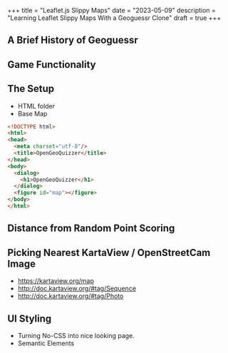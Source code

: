 +++
title = "Leaflet.js Slippy Maps"
date = "2023-05-09"
description = "Learning Leaflet Slippy Maps With a Geoguessr Clone"
draft = true
+++

## A Brief History of Geoguessr

## Game Functionality

## The Setup

* HTML folder
* Base Map

```html
<!DOCTYPE html>
<html>
<head>
  <meta charset="utf-8"/>
  <title>OpenGeoQuizzer</title>
</head>
<body>
  <dialog>
    <h1>OpenGeoQuizzer</h1>
  </dialog>
  <figure id="map"></figure>
</body>
</html>
```

## Distance from Random Point Scoring

## Picking Nearest KartaView / OpenStreetCam Image

* https://kartaview.org/map
* http://doc.kartaview.org/#tag/Sequence
* http://doc.kartaview.org/#tag/Photo

## UI Styling

* Turning No-CSS into nice looking page.
* Semantic Elements
